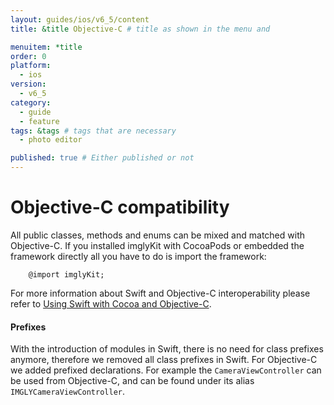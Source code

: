 ```yaml
---
layout: guides/ios/v6_5/content
title: &title Objective-C # title as shown in the menu and 

menuitem: *title
order: 0
platform:
  - ios
version:
  - v6_5
category: 
  - guide
  - feature
tags: &tags # tags that are necessary
  - photo editor 

published: true # Either published or not 
---
```


# Objective-C compatibility

All public classes, methods and enums can be mixed and matched with Objective-C. If you installed imglyKit with CocoaPods or embedded the framework directly all you have to do is import the framework:

```
    @import imglyKit;
```

For more information about Swift and Objective-C interoperability please refer to [Using Swift with Cocoa and Objective-C](https://developer.apple.com/library/ios/documentation/Swift/Conceptual/BuildingCocoaApps/MixandMatch.html).

#### Prefixes

With the introduction of modules in Swift, there is no need for class prefixes anymore, therefore we removed
all class prefixes in Swift. For Objective-C we added prefixed declarations. For example the `CameraViewController` can be used from Objective-C, and can be found under its alias `IMGLYCameraViewController`.
